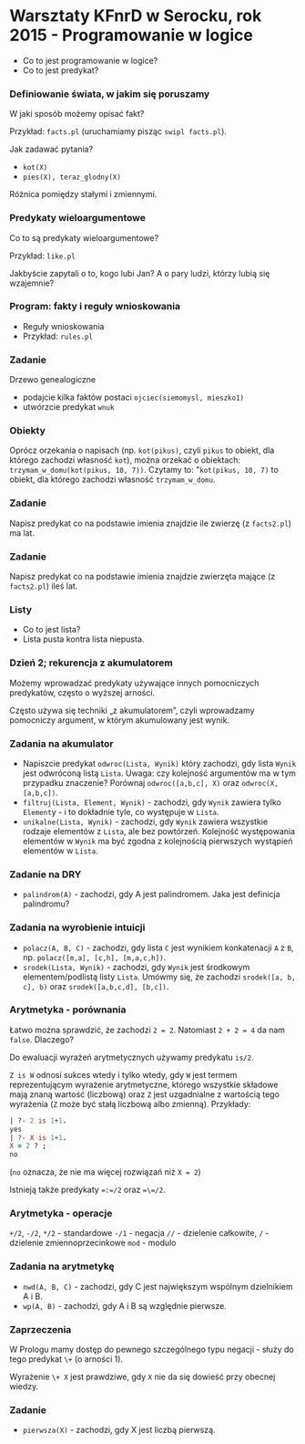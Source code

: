 # Warsztaty KFnrD w Serocku, rok 2015 - Programowanie w logice

* Co to jest programowanie w logice?
* Co to jest predykat?

### Definiowanie świata, w jakim się poruszamy
W jaki sposób możemy opisać fakt?

Przykład: `facts.pl` (uruchamiamy pisząc `swipl facts.pl`).

Jak zadawać pytania?

* `kot(X)`
* `pies(X), teraz_glodny(X)`

Różnica pomiędzy stałymi i zmiennymi.

### Predykaty wieloargumentowe
Co to są predykaty wieloargumentowe?

Przykład: `like.pl`

Jakbyście zapytali o to, kogo lubi Jan? A o pary ludzi, którzy lubią się wzajemnie?

### Program: fakty i reguły wnioskowania
* Reguły wnioskowania
* Przykład: `rules.pl`

### Zadanie
Drzewo genealogiczne

* podajcie kilka faktów postaci `ojciec(siemomysl, mieszko1)`
* utwórzcie predykat `wnuk`

### Obiekty
Oprócz orzekania o napisach (np. `kot(pikus)`, czyli `pikus` to obiekt, dla którego
zachodzi własność `kot`), można orzekać o obiektach: `trzymam_w_domu(kot(pikus, 10, 7))`.
Czytamy to: "`kot(pikus, 10, 7)` to obiekt, dla którego zachodzi własność `trzymam_w_domu`.

### Zadanie
Napisz predykat co na podstawie imienia znajdzie ile zwierzę (z `facts2.pl`) ma lat.

### Zadanie
Napisz predykat co na podstawie imienia znajdzie zwierzęta mające (z `facts2.pl`) ileś lat.

### Listy
* Co to jest lista?
* Lista pusta kontra lista niepusta.


### Dzień 2; rekurencja z akumulatorem
Możemy wprowadzać predykaty używające innych pomocniczych predykatów, często o wyższej arności.

Często używa się techniki „z akumulatorem”, czyli wprowadzamy pomocniczy argument, w którym akumulowany jest wynik.

### Zadania na akumulator
* Napiszcie predykat `odwroc(Lista, Wynik)` który zachodzi, gdy lista `Wynik` jest odwróconą listą `Lista`.
Uwaga: czy kolejność argumentów ma w tym przypadku znaczenie? Porównaj `odwroc([a,b,c], X)` oraz `odwroc(X, [a,b,c])`.
* `filtruj(Lista, Element, Wynik)` - zachodzi, gdy `Wynik` zawiera tylko `Element`y - i to dokładnie tyle, co występuje w `Lista`.
* `unikalne(Lista, Wynik)` - zachodzi, gdy `Wynik` zawiera wszystkie rodzaje elementów z `Lista`, ale bez powtórzeń.
Kolejność występowania elementów w `Wynik` ma być zgodna z kolejnością pierwszych wystąpień elementów w `Lista`.

### Zadanie na DRY
* `palindrom(A)` - zachodzi, gdy A jest palindromem. Jaka jest definicja palindromu?

### Zadania na wyrobienie intuicji
* `polacz(A, B, C)` - zachodzi, gdy lista `C` jest wynikiem konkatenacji `A` z `B`, np. `polacz([m,a], [c,h], [m,a,c,h])`.
* `srodek(Lista, Wynik)` - zachodzi, gdy `Wynik` jest środkowym elementem/podlistą listy `Lista`. Umówmy się, że zachodzi `srodek([a, b, c], b)` oraz `srodek([a,b,c,d], [b,c])`.

### Arytmetyka - porównania
Łatwo można sprawdzić, że zachodzi `2 = 2`. Natomiast `2 + 2 = 4` da nam `false`. Dlaczego?

Do ewaluacji wyrażeń arytmetycznych używamy predykatu `is/2`.

`Z is W` odnosi sukces wtedy i tylko wtedy, gdy `W` jest termem reprezentującym wyrażenie arytmetyczne, którego wszystkie składowe mają znaną wartość (liczbową) oraz `Z` jest uzgadnialne z wartością tego wyrażenia (`Z` może być stałą liczbową albo zmienną). Przykłady:

```prolog
| ?- 2 is 1+1.
yes
| ?- X is 1+1.
X = 2 ? ;
no
```

(`no` oznacza, że nie ma więcej rozwiązań niż `X = 2`)

Istnieją także predykaty `=:=/2` oraz `=\=/2`.

### Arytmetyka - operacje
`+/2`, `-/2`, `*/2` - standardowe
`-/1` - negacja
`//` - dzielenie całkowite, `/` - dzielenie zmiennoprzecinkowe
`mod` - modulo

### Zadania na arytmetykę
* `nwd(A, B, C)` - zachodzi, gdy C jest największym wspólnym dzielnikiem A i B.
* `wp(A, B)` - zachodzi, gdy A i B są względnie pierwsze.

### Zaprzeczenia
W Prologu mamy dostęp do pewnego szczególnego typu negacji - służy do tego predykat `\+` (o arności 1).

Wyrażenie `\+ X` jest prawdziwe, gdy `X` nie da się dowieść przy obecnej wiedzy.

### Zadanie
* `pierwsza(X)` - zachodzi, gdy X jest liczbą pierwszą.
